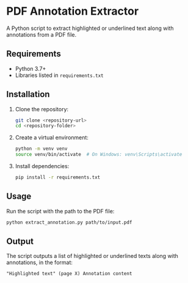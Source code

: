 # PDF Annotation Extractor

A Python script to extract highlighted or underlined text along with annotations from a PDF file.

## Requirements

- Python 3.7+
- Libraries listed in `requirements.txt`

## Installation

1. Clone the repository:
   ```bash
   git clone <repository-url>
   cd <repository-folder>
   ```

2. Create a virtual environment:
   ```bash
   python -m venv venv
   source venv/bin/activate  # On Windows: venv\Scripts\activate
   ```

3. Install dependencies:
   ```bash
   pip install -r requirements.txt
   ```

## Usage

Run the script with the path to the PDF file:
```bash
python extract_annotation.py path/to/input.pdf
```

## Output

The script outputs a list of highlighted or underlined texts along with annotations, in the format:
```
"Highlighted text" (page X) Annotation content
```